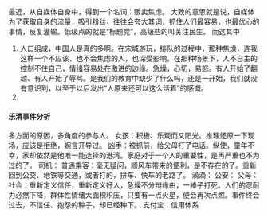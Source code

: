
最近，从自媒体自身中，得到一个名词：贩卖焦虑。
大致的意思就是说，自媒体为了获取自身的流量，吸引粉丝，往往会夸大其词，抓住人们最容易，也最优心的事情，反复灌输。低级点的就是“标题党”，高级些的叫关注民生。
而这其中


1. 人口组成，中国人是真的多啊。在宋城游玩，排队的过程中，那种焦燥，连我这样一个不应该、也不会焦虑的人，也深受影响。在那种场景下，人不自主的控制不住自己，情绪容易处在激进的边缘。急燥，心切，易怒。有人开始了翻越、有人开始了辱骂。是我们的教育中缺少了什么吗，还是一开始，我们就没有意识到，以至于以后发出“人原来还可以这么活着”的感慨。
2. 

#### 乐清事件分析
多方面的原因，多角度的参与人。
女孩：积极、乐观而又阳光。推理还原一下现场，应该是拒绝，婉言开导过。
凶手：被抓前，给父母打了电话。纵使，童年不幸，家却依然是他唯一能选择的港湾。家庭对于一个人的重要性，是再严重也不为过的了。
司机：
普通乘客：毫无疑问，顺风车带来的便利，是不存在的了。重新回到公交、地铁等交通，或者打的，拼车、快车的老路了。
滴滴：
公安：
父母：
社会：重新定义信任，重新定义好人，急燥不分辩缘由，一棒子打死。人们的忍耐力必然下降，群体性情绪大面积积压，只要有一点火星，便会再次点燃。事件终会过去，不信任、抱怨的种子，却已经种下。
支付宝：信用体系